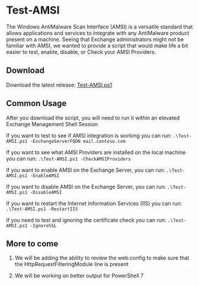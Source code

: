 # Test-AMSI

The Windows AntiMalware Scan Interface (AMSI) is a versatile standard that allows applications and services to integrate with any AntiMalware product present on a machine. Seeing that Exchange administrators might not be familiar with AMSI, we wanted to provide a script that would make life a bit easier to test, enable, disable, or Check your AMSI Providers.

## Download

Download the latest release: [Test-AMSI.ps1](https://github.com/microsoft/CSS-Exchange/releases/latest/download/Test-AMSI.ps1)

## Common Usage

After you download the script, you will need to run it within an elevated Exchange Management Shell Session

If you want to test to see if AMSI integration is working you can run: `.\Test-AMSI.ps1 -ExchangeServerFQDN mail.contoso.com`

If you want to see what AMSI Providers are installed on the local machine you can run: `.\Test-AMSI.ps1 -CheckAMSIProviders`

If you want to enable AMSI on the Exchange Server, you can run: `.\Test-AMSI.ps1 -EnableAMSI`

If you want to disable AMSI on the Exchange Server, you can run: `.\Test-AMSI.ps1 -DisableAMSI`

If you want to restart the Internet Information Services (IIS) you can run: `.\Test-AMSI.ps1 -RestartIIS`

If you need to test and ignoring the certificate check you can run: `.\Test-AMSI.ps1 -IgnoreSSL`

## More to come

1. We will be adding the ability to review the web.config to make sure that the HttpRequestFilteringModule line is present

2. We will be working on better output for PowerShell 7
